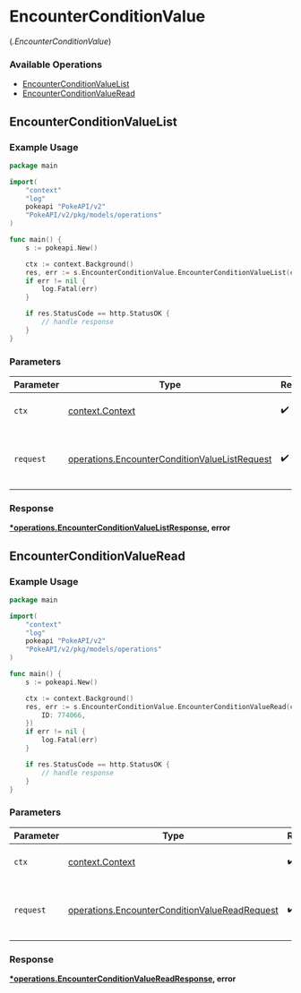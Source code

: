 # EncounterConditionValue
(*.EncounterConditionValue*)

### Available Operations

* [EncounterConditionValueList](#encounterconditionvaluelist)
* [EncounterConditionValueRead](#encounterconditionvalueread)

## EncounterConditionValueList

### Example Usage

```go
package main

import(
	"context"
	"log"
	pokeapi "PokeAPI/v2"
	"PokeAPI/v2/pkg/models/operations"
)

func main() {
    s := pokeapi.New()

    ctx := context.Background()
    res, err := s.EncounterConditionValue.EncounterConditionValueList(ctx, operations.EncounterConditionValueListRequest{})
    if err != nil {
        log.Fatal(err)
    }

    if res.StatusCode == http.StatusOK {
        // handle response
    }
}
```

### Parameters

| Parameter                                                                                                      | Type                                                                                                           | Required                                                                                                       | Description                                                                                                    |
| -------------------------------------------------------------------------------------------------------------- | -------------------------------------------------------------------------------------------------------------- | -------------------------------------------------------------------------------------------------------------- | -------------------------------------------------------------------------------------------------------------- |
| `ctx`                                                                                                          | [context.Context](https://pkg.go.dev/context#Context)                                                          | :heavy_check_mark:                                                                                             | The context to use for the request.                                                                            |
| `request`                                                                                                      | [operations.EncounterConditionValueListRequest](../../models/operations/encounterconditionvaluelistrequest.md) | :heavy_check_mark:                                                                                             | The request object to use for the request.                                                                     |


### Response

**[*operations.EncounterConditionValueListResponse](../../models/operations/encounterconditionvaluelistresponse.md), error**


## EncounterConditionValueRead

### Example Usage

```go
package main

import(
	"context"
	"log"
	pokeapi "PokeAPI/v2"
	"PokeAPI/v2/pkg/models/operations"
)

func main() {
    s := pokeapi.New()

    ctx := context.Background()
    res, err := s.EncounterConditionValue.EncounterConditionValueRead(ctx, operations.EncounterConditionValueReadRequest{
        ID: 774066,
    })
    if err != nil {
        log.Fatal(err)
    }

    if res.StatusCode == http.StatusOK {
        // handle response
    }
}
```

### Parameters

| Parameter                                                                                                      | Type                                                                                                           | Required                                                                                                       | Description                                                                                                    |
| -------------------------------------------------------------------------------------------------------------- | -------------------------------------------------------------------------------------------------------------- | -------------------------------------------------------------------------------------------------------------- | -------------------------------------------------------------------------------------------------------------- |
| `ctx`                                                                                                          | [context.Context](https://pkg.go.dev/context#Context)                                                          | :heavy_check_mark:                                                                                             | The context to use for the request.                                                                            |
| `request`                                                                                                      | [operations.EncounterConditionValueReadRequest](../../models/operations/encounterconditionvaluereadrequest.md) | :heavy_check_mark:                                                                                             | The request object to use for the request.                                                                     |


### Response

**[*operations.EncounterConditionValueReadResponse](../../models/operations/encounterconditionvaluereadresponse.md), error**

